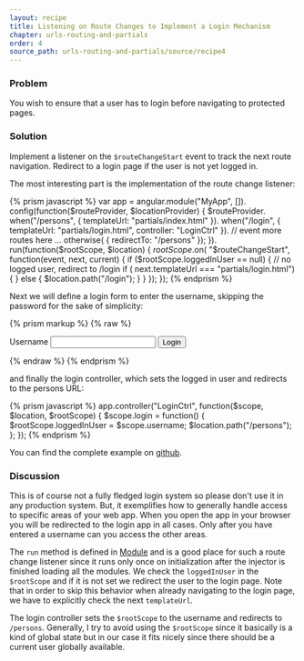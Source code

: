 ```yaml
---
layout: recipe
title: Listening on Route Changes to Implement a Login Mechanism
chapter: urls-routing-and-partials
order: 4
source_path: urls-routing-and-partials/source/recipe4
---
```


### Problem
You wish to ensure that a user has to login before navigating to protected pages.

### Solution
Implement a listener on the `$routeChangeStart` event to track the next route navigation. Redirect to a login page if the user is not yet logged in.

The most interesting part is the implementation of the route change listener:

{% prism javascript %}
var app = angular.module("MyApp", []).
  config(function($routeProvider, $locationProvider) {
    $routeProvider.
      when("/persons",
        { templateUrl: "partials/index.html" }).
      when("/login",
        { templateUrl: "partials/login.html", controller: "LoginCtrl" }).
      // event more routes here ...
      otherwise( { redirectTo: "/persons" });
  }).
  run(function($rootScope, $location) {
    $rootScope.$on( "$routeChangeStart", function(event, next, current) {
      if ($rootScope.loggedInUser == null) {
        // no logged user, redirect to /login
        if ( next.templateUrl === "partials/login.html") {
        } else {
          $location.path("/login");
        }
      }
    });
  });
{% endprism %}

Next we will define a login form to enter the username, skipping the password for the sake of simplicity:

{% prism markup %}
{% raw %}
<form ng-submit="login()">
  <label>Username</label>
  <input type="text" ng-model="username">
  <button>Login</button>
</form>
{% endraw %}
{% endprism %}

and finally the login controller, which sets the logged in user and redirects to the persons URL:

{% prism javascript %}
app.controller("LoginCtrl", function($scope, $location, $rootScope) {
  $scope.login = function() {
    $rootScope.loggedInUser = $scope.username;
    $location.path("/persons");
  };
});
{% endprism %}

You can find the complete example on [github](https://github.com/fdietz/recipes-with-angular-js-examples/tree/master/chapter6/recipe4).

### Discussion
This is of course not a fully fledged login system so please don't use it in any production system. But, it exemplifies how to generally handle access to specific areas of your web app. When you open the app in your browser you will be redirected to the login app in all cases. Only after you have entered a username can you access the other areas.

The `run` method is defined in [Module](http://docs.angularjs.org/api/angular.Module) and is a good place for such a route change listener since it runs only once on initialization after the injector is finished loading all the modules. We check the `loggedInUser` in the `$rootScope` and if it is not set we redirect the user to the login page. Note that in order to skip this behavior when already navigating to the login page, we have to explicitly check the next `templateUrl`.

The login controller sets the `$rootScope` to the username and redirects to `/persons`. Generally, I try to avoid using the `$rootScope` since it basically is a kind of global state but in our case it fits nicely since there should be a current user globally available.